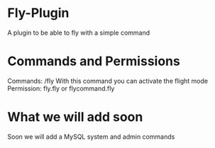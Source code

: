 # Fly-Plugin
A plugin to be able to fly with a simple command

# Commands and Permissions
Commands:
/fly With this command you can activate the flight mode
Permission: fly.fly or flycommand.fly

# What we will add soon
Soon we will add a MySQL system and admin commands
